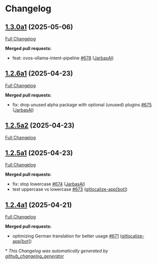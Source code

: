 # Changelog

## [1.3.0a1](https://github.com/OpenVoiceOS/ovos-core/tree/1.3.0a1) (2025-05-06)

[Full Changelog](https://github.com/OpenVoiceOS/ovos-core/compare/1.2.6a1...1.3.0a1)

**Merged pull requests:**

- feat: ovos-ollama-intent-pipeline [\#678](https://github.com/OpenVoiceOS/ovos-core/pull/678) ([JarbasAl](https://github.com/JarbasAl))

## [1.2.6a1](https://github.com/OpenVoiceOS/ovos-core/tree/1.2.6a1) (2025-04-23)

[Full Changelog](https://github.com/OpenVoiceOS/ovos-core/compare/1.2.5a2...1.2.6a1)

**Merged pull requests:**

- fix: drop unused alpha package with optional \(unused\) plugins [\#675](https://github.com/OpenVoiceOS/ovos-core/pull/675) ([JarbasAl](https://github.com/JarbasAl))

## [1.2.5a2](https://github.com/OpenVoiceOS/ovos-core/tree/1.2.5a2) (2025-04-23)

[Full Changelog](https://github.com/OpenVoiceOS/ovos-core/compare/1.2.5a1...1.2.5a2)

## [1.2.5a1](https://github.com/OpenVoiceOS/ovos-core/tree/1.2.5a1) (2025-04-23)

[Full Changelog](https://github.com/OpenVoiceOS/ovos-core/compare/1.2.4a1...1.2.5a1)

**Merged pull requests:**

- fix: stop lowercase [\#674](https://github.com/OpenVoiceOS/ovos-core/pull/674) ([JarbasAl](https://github.com/JarbasAl))
- test uppercase vs lowercase [\#673](https://github.com/OpenVoiceOS/ovos-core/pull/673) ([gitlocalize-app[bot]](https://github.com/apps/gitlocalize-app))

## [1.2.4a1](https://github.com/OpenVoiceOS/ovos-core/tree/1.2.4a1) (2025-04-21)

[Full Changelog](https://github.com/OpenVoiceOS/ovos-core/compare/1.2.3...1.2.4a1)

**Merged pull requests:**

- optimizing German translation for better usage [\#671](https://github.com/OpenVoiceOS/ovos-core/pull/671) ([gitlocalize-app[bot]](https://github.com/apps/gitlocalize-app))



\* *This Changelog was automatically generated by [github_changelog_generator](https://github.com/github-changelog-generator/github-changelog-generator)*
